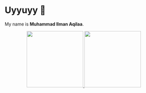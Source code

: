 # Uyyuyy 👋

My name is **Muhammad Ilman Aqilaa**.

<div align="center">
  <p>
  <a href="https://github.com/ilmanaqilaa">
    <img height="180em" src="https://github-readme-stats-eight-theta.vercel.app/api?username=ilmanaqilaa&show_icons=true&theme=tokyonight&include_all_commits=true&count_private=true"/>
    <img height="180em" src="https://github-readme-stats-eight-theta.vercel.app/api/top-langs/?username=ilmanaqilaa&layout=compact&langs_count=8&theme=tokyonight"/>
  </a>
  </p>
</div
<!--
**ilmanaqilaa/ilmanaqilaa** is a ✨ _special_ ✨ repository because its `README.md` (this file) appears on your GitHub profile.

<!--
Here are some ideas to get you started:

- 🔭 I’m currently working on ...
- 🌱 I’m currently learning ...
- 👯 I’m looking to collaborate on ...
- 🤔 I’m looking for help with ...
- 💬 Ask me about ...
- 📫 How to reach me: ...
- 😄 Pronouns: ...
- ⚡ Fun fact: ...
-->

